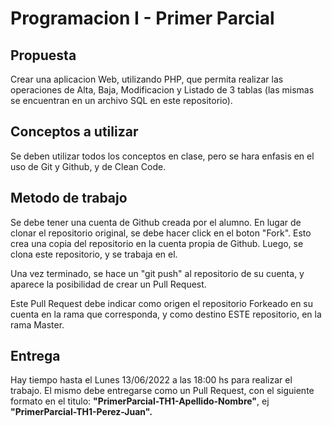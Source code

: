 # Programacion I - Primer Parcial

## Propuesta
Crear una aplicacion Web, utilizando PHP, que permita realizar las operaciones de Alta, Baja, Modificacion y Listado de 3 tablas (las mismas se encuentran en un archivo SQL en este repositorio).

## Conceptos a utilizar
Se deben utilizar todos los conceptos en clase, pero se hara enfasis en el uso de Git y Github, y de Clean Code.

## Metodo de trabajo
Se debe tener una cuenta de Github creada por el alumno.
En lugar de clonar el repositorio original, se debe hacer click en el boton "Fork". Esto crea una copia del repositorio en la cuenta propia de Github.
Luego, se clona este repositorio, y se trabaja en el.

Una vez terminado, se hace un "git push" al repositorio de su cuenta, y aparece la posibilidad de crear un Pull Request. 

Este Pull Request debe indicar como origen el repositorio Forkeado en su cuenta en la rama que corresponda, y como destino ESTE repositorio, en la rama Master.


## Entrega
Hay tiempo hasta el Lunes 13/06/2022 a las 18:00 hs para realizar el trabajo.
El mismo debe entregarse como un Pull Request, con el siguiente formato en el titulo: **"PrimerParcial-TH1-Apellido-Nombre"**, ej **"PrimerParcial-TH1-Perez-Juan".**
